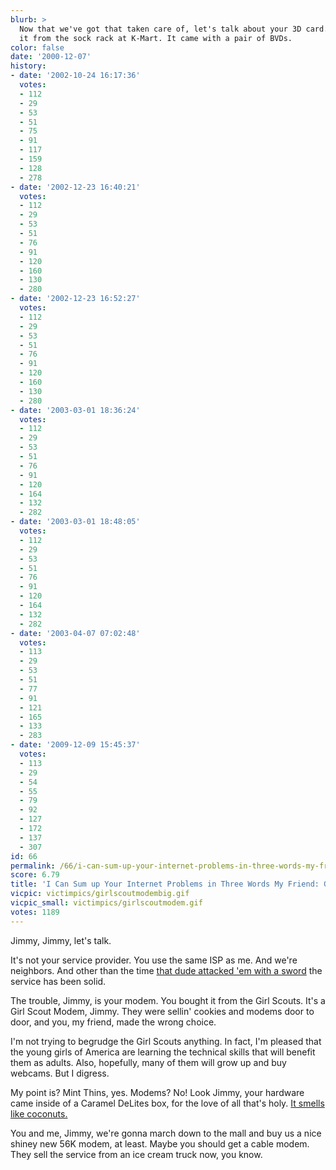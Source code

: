 ```yaml
---
blurb: >
  Now that we've got that taken care of, let's talk about your 3D card. You bought
  it from the sock rack at K-Mart. It came with a pair of BVDs.
color: false
date: '2000-12-07'
history:
- date: '2002-10-24 16:17:36'
  votes:
  - 112
  - 29
  - 53
  - 51
  - 75
  - 91
  - 117
  - 159
  - 128
  - 278
- date: '2002-12-23 16:40:21'
  votes:
  - 112
  - 29
  - 53
  - 51
  - 76
  - 91
  - 120
  - 160
  - 130
  - 280
- date: '2002-12-23 16:52:27'
  votes:
  - 112
  - 29
  - 53
  - 51
  - 76
  - 91
  - 120
  - 160
  - 130
  - 280
- date: '2003-03-01 18:36:24'
  votes:
  - 112
  - 29
  - 53
  - 51
  - 76
  - 91
  - 120
  - 164
  - 132
  - 282
- date: '2003-03-01 18:48:05'
  votes:
  - 112
  - 29
  - 53
  - 51
  - 76
  - 91
  - 120
  - 164
  - 132
  - 282
- date: '2003-04-07 07:02:48'
  votes:
  - 113
  - 29
  - 53
  - 51
  - 77
  - 91
  - 121
  - 165
  - 133
  - 283
- date: '2009-12-09 15:45:37'
  votes:
  - 113
  - 29
  - 54
  - 55
  - 79
  - 92
  - 127
  - 172
  - 137
  - 307
id: 66
permalink: /66/i-can-sum-up-your-internet-problems-in-three-words-my-friend-girl-scout-modem/
score: 6.79
title: 'I Can Sum up Your Internet Problems in Three Words My Friend: Girl Scout Modem.'
vicpic: victimpics/girlscoutmodembig.gif
vicpic_small: victimpics/girlscoutmodem.gif
votes: 1189
---
```


Jimmy, Jimmy, let's talk.

It's not your service provider. You use the same ISP as me. And we're
neighbors. And other than the time [that dude attacked 'em with a
sword](%ARTICLE[46]%) the service has been solid.

The trouble, Jimmy, is your modem. You bought it from the Girl Scouts.
It's a Girl Scout Modem, Jimmy. They were sellin' cookies and modems
door to door, and you, my friend, made the wrong choice.

I'm not trying to begrudge the Girl Scouts anything. In fact, I'm
pleased that the young girls of America are learning the technical
skills that will benefit them as adults. Also, hopefully, many of them
will grow up and buy webcams. But I digress.

My point is? Mint Thins, yes. Modems? No! Look Jimmy, your hardware came
inside of a Caramel DeLites box, for the love of all that's holy. [It
smells like coconuts.](%ARTICLE[60]%)

You and me, Jimmy, we're gonna march down to the mall and buy us a nice
shiney new 56K modem, at least. Maybe you should get a cable modem. They
sell the service from an ice cream truck now, you know.